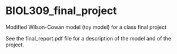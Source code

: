 # BIOL309_final_project
Modified Wilson-Cowan model (toy model) for a class final project

See the final_report.pdf file for a description of the model and of the project.
